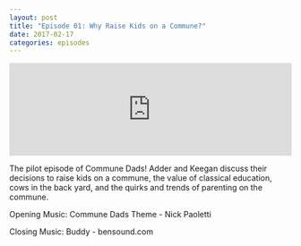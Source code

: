```yaml
---
layout: post
title: "Episode 01: Why Raise Kids on a Commune?"
date: 2017-02-17
categories: episodes
---
```

<iframe width="100%" height="166" scrolling="no" frameborder="no" src="https://w.soundcloud.com/player/?url=https%3A//api.soundcloud.com/tracks/306331829&amp;color=ff5500&amp;auto_play=false&amp;hide_related=false&amp;show_comments=true&amp;show_user=true&amp;show_reposts=false"></iframe>

The pilot episode of Commune Dads! Adder and Keegan discuss their decisions to raise kids on a commune, the value of classical education, cows in the back yard, and the quirks and trends of parenting on the commune.

Opening Music: Commune Dads Theme - Nick Paoletti

Closing Music: Buddy - bensound.com
